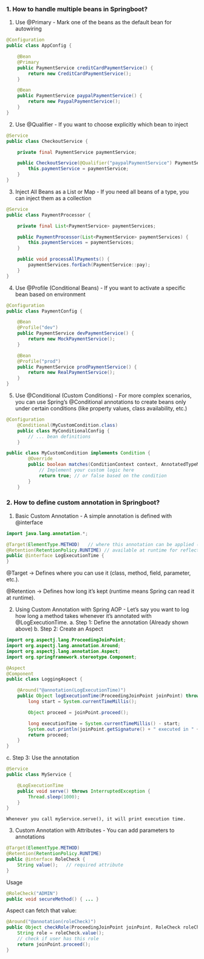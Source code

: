 ### 1. How to handle multiple beans in Springboot?
1. Use @Primary - Mark one of the beans as the default bean for autowiring

``` java
@Configuration
public class AppConfig {

    @Bean
    @Primary
    public PaymentService creditCardPaymentService() {
        return new CreditCardPaymentService();
    }

    @Bean
    public PaymentService paypalPaymentService() {
        return new PaypalPaymentService();
    }
}
```
2. Use @Qualifier - If you want to choose explicitly which bean to inject
```java
@Service
public class CheckoutService {

    private final PaymentService paymentService;

    public CheckoutService(@Qualifier("paypalPaymentService") PaymentService paymentService) {
        this.paymentService = paymentService;
    }
}
```
3. Inject All Beans as a List or Map - If you need all beans of a type, you can inject them as a collection
```java
@Service
public class PaymentProcessor {

    private final List<PaymentService> paymentServices;

    public PaymentProcessor(List<PaymentService> paymentServices) {
        this.paymentServices = paymentServices;
    }

    public void processAllPayments() {
        paymentServices.forEach(PaymentService::pay);
    }
}
```
4. Use @Profile (Conditional Beans) - If you want to activate a specific bean based on environment
```java
@Configuration
public class PaymentConfig {

    @Bean
    @Profile("dev")
    public PaymentService devPaymentService() {
        return new MockPaymentService();
    }

    @Bean
    @Profile("prod")
    public PaymentService prodPaymentService() {
        return new RealPaymentService();
    }
}
```
5. Use @Conditional (Custom Conditions) - For more complex scenarios, you can use Spring’s @Conditional annotations to create beans only under certain conditions (like property values, class availability, etc.)
```java
@Configuration
    @Conditional(MyCustomCondition.class)
    public class MyConditionalConfig {
        // ... bean definitions
    }
```
```java
public class MyCustomCondition implements Condition {
        @Override
        public boolean matches(ConditionContext context, AnnotatedTypeMetadata metadata) {
            // Implement your custom logic here
            return true; // or false based on the condition
        }
    }
```
### 2. How to define custom annotation in Springboot?
1. Basic Custom Annotation - A simple annotation is defined with @interface
```java
import java.lang.annotation.*;

@Target(ElementType.METHOD)   // where this annotation can be applied (method, class, field, etc.)
@Retention(RetentionPolicy.RUNTIME) // available at runtime for reflection
public @interface LogExecutionTime {
}
```
@Target → Defines where you can use it (class, method, field, parameter, etc.).

@Retention → Defines how long it’s kept (runtime means Spring can read it at runtime).

2. Using Custom Annotation with Spring AOP - Let’s say you want to log how long a method takes whenever it’s annotated with @LogExecutionTime.
    a. Step 1: Define the annotation (Already shown above)
    b. Step 2: Create an Aspect
```java
import org.aspectj.lang.ProceedingJoinPoint;
import org.aspectj.lang.annotation.Around;
import org.aspectj.lang.annotation.Aspect;
import org.springframework.stereotype.Component;

@Aspect
@Component
public class LoggingAspect {

    @Around("@annotation(LogExecutionTime)")
    public Object logExecutionTime(ProceedingJoinPoint joinPoint) throws Throwable {
        long start = System.currentTimeMillis();

        Object proceed = joinPoint.proceed();

        long executionTime = System.currentTimeMillis() - start;
        System.out.println(joinPoint.getSignature() + " executed in " + executionTime + "ms");
        return proceed;
    }
}
```
c. Step 3: Use the annotation
```java
@Service
public class MyService {

    @LogExecutionTime
    public void serve() throws InterruptedException {
        Thread.sleep(1000);
    }
}
```
    Whenever you call myService.serve(), it will print execution time.
3. Custom Annotation with Attributes - You can add parameters to annotations
```java
@Target(ElementType.METHOD)
@Retention(RetentionPolicy.RUNTIME)
public @interface RoleCheck {
    String value();   // required attribute
}
```
Usage
```java
@RoleCheck("ADMIN")
public void secureMethod() { ... }
```
Aspect can fetch that value:
```java
@Around("@annotation(roleCheck)")
public Object checkRole(ProceedingJoinPoint joinPoint, RoleCheck roleCheck) throws Throwable {
    String role = roleCheck.value();
    // check if user has this role
    return joinPoint.proceed();
}
```




